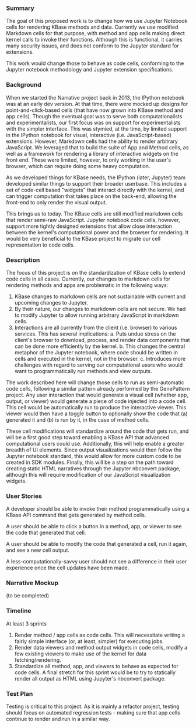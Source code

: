 ### Summary

The goal of this proposed work is to change how we use Jupyter Notebook cells for rendering KBase methods and data. Currently we use modified Markdown cells for that purpose, with method and app cells making direct kernel calls to invoke their functions. Although this is functional, it carries many security issues, and does not conform to the Jupyter standard for extensions.

This work would change those to behave as code cells, conforming to the Jupyter
notebook methodology and Jupyter extension specifications.

### Background

When we started the Narrative project back in 2013, the IPython notebook was at an early dev version. At that time, there were mocked up designs for point-and-click-based cells (that have now grown into KBase method and app cells). Though the eventual goal was to serve both computationalists and experimentalists, our first focus was on support for experimentalists with the simpler interface. This was stymied, at the time, by limited support in the IPython notebook for visual, interactive (i.e. JavaScript-based) extensions. However, Markdown cells had the ability to render arbitrary JavaScript. We leveraged that to build the suite of App and Method cells, as well as a framework for rendering a library of interactive widgets on the front end. These were limited, however, to only working in the user's browser, which can require doing some heavy computation.

As we developed things for KBase needs, the IPython (later, Jupyter) team developed similar things to support their broader userbase. This includes a set of code-cell based "widgets" that interact directly with the kernel, and can trigger computation that takes place on the back-end, allowing the front-end to only render the visual output.

This brings us to today. The KBase cells are still modified markdown cells that render semi-raw JavaScript. Jupyter notebook code cells, however, support more tightly designed extensions that allow close interaction between the kernel's computational power and the browser for rendering. It would be very beneficial to the KBase project to migrate our cell representation to code cells.

### Description

The focus of this project is on the standardization of KBase cells to extend code cells in all cases. Currently, our changes to markdown cells for rendering methods and apps are problematic in the following ways:

  1. KBase changes to markdown cells are not sustainable with current and upcoming changes to Jupyter.
  2. By their nature, our changes to markdown cells are not secure. We had to modify Jupyter to allow running arbitrary JavaScript in markdown cells.
  3. Interactions are all currently from the client (i.e. browser) to various services. This has several implications:
    a. Puts undue stress on the client's browser to download, process, and render data components that can be done more efficiently by the kernel.
    b. This changes the central metaphor of the Jupyter notebook, where code should be written in cells and executed in the kernel, not in the browser.
    c. Introduces more challenges with regard to serving our computational users who would want to programmatically run methods and view outputs.

The work described here will change those cells to run as semi-automatic code cells, following a similar pattern already performed by the GenePattern project. Any user interaction that would generate a visual cell (whether app, output, or viewer) would generate a piece of code injected into a code cell. This cell would be automatically run to produce the interactive viewer. This viewer would then have a toggle button to optionally show the code that (a) generated it and (b) is run by it, in the case of method cells.

These cell modifications will standardize around the code that gets run, and will be a first good step toward enabling a KBase API that advanced computational users could use. Additionally, this will help enable a greater breadth of UI elements. Since output visualizations would then follow the Jupyter notebook standard, this would allow for more custom code to be created in SDK modules. Finally, this will be a step on the path toward creating static HTML narratives through the Jupyter nbconvert package, although this will require modification of our JavaScript visualization widgets.

### User Stories

A developer should be able to invoke their method programmatically using a KBase API command that gets generated by method cells.

A user should be able to click a button in a method, app, or viewer to see the code that generated that cell.

A user should be able to modify the code that generated a cell, run it again, and see a new cell output.

A less-computationally-savvy user should not see a difference in their user experience once the cell updates have been made.

### Narrative Mockup

(to be completed)

### Timeline

At least 3 sprints
  1. Render method / app cells as code cells. This will necessitate writing a fairly simple interface (or, at least, simpler) for executing jobs.
  2. Render data viewers and method output widgets in code cells, modify a few existing viewers to make use of the kernel for data fetching/rendering.
  3. Standardize all method, app, and viewers to behave as expected for code cells. A final stretch for this sprint would be to try to statically render all output as HTML using Jupyter's nbconvert package.

### Test Plan

Testing is critical to this project. As it is mainly a refactor project, testing should focus on automated regression tests - making sure that app cells continue to render and run in a similar way.